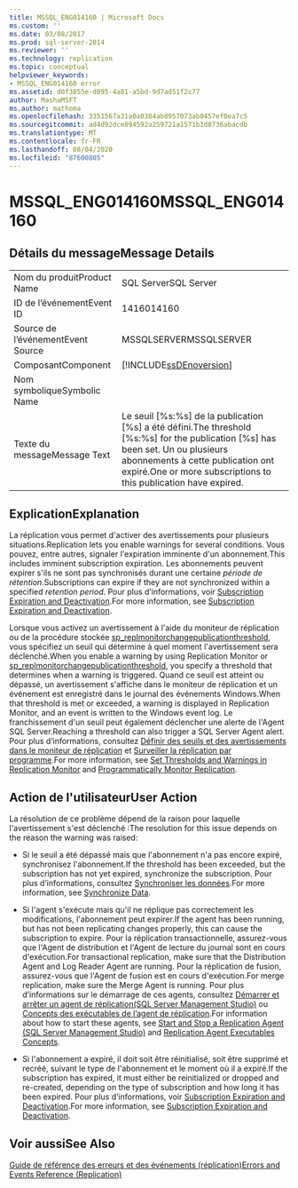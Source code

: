 ```yaml
---
title: MSSQL_ENG014160 | Microsoft Docs
ms.custom: ''
ms.date: 03/08/2017
ms.prod: sql-server-2014
ms.reviewer: ''
ms.technology: replication
ms.topic: conceptual
helpviewer_keywords:
- MSSQL_ENG014160 error
ms.assetid: d0f3855e-d095-4a81-a5bd-9d7ad51f2c77
author: MashaMSFT
ms.author: mathoma
ms.openlocfilehash: 3351567a31a0a0384ab8957073ab0457ef0ea7c5
ms.sourcegitcommit: ad4d92dce894592a259721a1571b1d8736abacdb
ms.translationtype: MT
ms.contentlocale: fr-FR
ms.lasthandoff: 08/04/2020
ms.locfileid: "87600805"
---
```

# <a name="mssql_eng014160"></a><span data-ttu-id="c383e-102">MSSQL_ENG014160</span><span class="sxs-lookup"><span data-stu-id="c383e-102">MSSQL_ENG014160</span></span>
    
## <a name="message-details"></a><span data-ttu-id="c383e-103">Détails du message</span><span class="sxs-lookup"><span data-stu-id="c383e-103">Message Details</span></span>  
  
|||  
|-|-|  
|<span data-ttu-id="c383e-104">Nom du produit</span><span class="sxs-lookup"><span data-stu-id="c383e-104">Product Name</span></span>|<span data-ttu-id="c383e-105">SQL Server</span><span class="sxs-lookup"><span data-stu-id="c383e-105">SQL Server</span></span>|  
|<span data-ttu-id="c383e-106">ID de l’événement</span><span class="sxs-lookup"><span data-stu-id="c383e-106">Event ID</span></span>|<span data-ttu-id="c383e-107">14160</span><span class="sxs-lookup"><span data-stu-id="c383e-107">14160</span></span>|  
|<span data-ttu-id="c383e-108">Source de l’événement</span><span class="sxs-lookup"><span data-stu-id="c383e-108">Event Source</span></span>|<span data-ttu-id="c383e-109">MSSQLSERVER</span><span class="sxs-lookup"><span data-stu-id="c383e-109">MSSQLSERVER</span></span>|  
|<span data-ttu-id="c383e-110">Composant</span><span class="sxs-lookup"><span data-stu-id="c383e-110">Component</span></span>|[!INCLUDE[ssDEnoversion](../../includes/ssdenoversion-md.md)]|  
|<span data-ttu-id="c383e-111">Nom symbolique</span><span class="sxs-lookup"><span data-stu-id="c383e-111">Symbolic Name</span></span>||  
|<span data-ttu-id="c383e-112">Texte du message</span><span class="sxs-lookup"><span data-stu-id="c383e-112">Message Text</span></span>|<span data-ttu-id="c383e-113">Le seuil [%s:%s] de la publication [%s] a été défini.</span><span class="sxs-lookup"><span data-stu-id="c383e-113">The threshold [%s:%s] for the publication [%s] has been set.</span></span> <span data-ttu-id="c383e-114">Un ou plusieurs abonnements à cette publication ont expiré.</span><span class="sxs-lookup"><span data-stu-id="c383e-114">One or more subscriptions to this publication have expired.</span></span>|  
  
## <a name="explanation"></a><span data-ttu-id="c383e-115">Explication</span><span class="sxs-lookup"><span data-stu-id="c383e-115">Explanation</span></span>  
 <span data-ttu-id="c383e-116">La réplication vous permet d'activer des avertissements pour plusieurs situations.</span><span class="sxs-lookup"><span data-stu-id="c383e-116">Replication lets you enable warnings for several conditions.</span></span> <span data-ttu-id="c383e-117">Vous pouvez, entre autres, signaler l'expiration imminente d'un abonnement.</span><span class="sxs-lookup"><span data-stu-id="c383e-117">This includes imminent subscription expiration.</span></span> <span data-ttu-id="c383e-118">Les abonnements peuvent expirer s'ils ne sont pas synchronisés durant une certaine *période de rétention*.</span><span class="sxs-lookup"><span data-stu-id="c383e-118">Subscriptions can expire if they are not synchronized within a specified *retention period*.</span></span> <span data-ttu-id="c383e-119">Pour plus d’informations, voir [Subscription Expiration and Deactivation](subscription-expiration-and-deactivation.md).</span><span class="sxs-lookup"><span data-stu-id="c383e-119">For more information, see [Subscription Expiration and Deactivation](subscription-expiration-and-deactivation.md).</span></span>  
  
 <span data-ttu-id="c383e-120">Lorsque vous activez un avertissement à l'aide du moniteur de réplication ou de la procédure stockée [sp_replmonitorchangepublicationthreshold](/sql/relational-databases/system-stored-procedures/sp-replmonitorchangepublicationthreshold-transact-sql), vous spécifiez un seuil qui détermine à quel moment l'avertissement sera déclenché.</span><span class="sxs-lookup"><span data-stu-id="c383e-120">When you enable a warning by using Replication Monitor or [sp_replmonitorchangepublicationthreshold](/sql/relational-databases/system-stored-procedures/sp-replmonitorchangepublicationthreshold-transact-sql), you specify a threshold that determines when a warning is triggered.</span></span> <span data-ttu-id="c383e-121">Quand ce seuil est atteint ou dépassé, un avertissement s'affiche dans le moniteur de réplication et un événement est enregistré dans le journal des événements Windows.</span><span class="sxs-lookup"><span data-stu-id="c383e-121">When that threshold is met or exceeded, a warning is displayed in Replication Monitor, and an event is written to the Windows event log.</span></span> <span data-ttu-id="c383e-122">Le franchissement d'un seuil peut également déclencher une alerte de l'Agent SQL Server.</span><span class="sxs-lookup"><span data-stu-id="c383e-122">Reaching a threshold can also trigger a SQL Server Agent alert.</span></span> <span data-ttu-id="c383e-123">Pour plus d’informations, consultez [Définir des seuils et des avertissements dans le moniteur de réplication](monitor/set-thresholds-and-warnings-in-replication-monitor.md) et [Surveiller la réplication par programme](monitoring-replication.md).</span><span class="sxs-lookup"><span data-stu-id="c383e-123">For more information, see [Set Thresholds and Warnings in Replication Monitor](monitor/set-thresholds-and-warnings-in-replication-monitor.md) and [Programmatically Monitor Replication](monitoring-replication.md).</span></span>  
  
## <a name="user-action"></a><span data-ttu-id="c383e-124">Action de l'utilisateur</span><span class="sxs-lookup"><span data-stu-id="c383e-124">User Action</span></span>  
 <span data-ttu-id="c383e-125">La résolution de ce problème dépend de la raison pour laquelle l'avertissement s'est déclenché :</span><span class="sxs-lookup"><span data-stu-id="c383e-125">The resolution for this issue depends on the reason the warning was raised:</span></span>  
  
-   <span data-ttu-id="c383e-126">Si le seuil a été dépassé mais que l'abonnement n'a pas encore expiré, synchronisez l'abonnement.</span><span class="sxs-lookup"><span data-stu-id="c383e-126">If the threshold has been exceeded, but the subscription has not yet expired, synchronize the subscription.</span></span> <span data-ttu-id="c383e-127">Pour plus d’informations, consultez [Synchroniser les données](synchronize-data.md).</span><span class="sxs-lookup"><span data-stu-id="c383e-127">For more information, see [Synchronize Data](synchronize-data.md).</span></span>  
  
-   <span data-ttu-id="c383e-128">Si l'agent s'exécute mais qu'il ne réplique pas correctement les modifications, l'abonnement peut expirer.</span><span class="sxs-lookup"><span data-stu-id="c383e-128">If the agent has been running, but has not been replicating changes properly, this can cause the subscription to expire.</span></span> <span data-ttu-id="c383e-129">Pour la réplication transactionnelle, assurez-vous que l'Agent de distribution et l'Agent de lecture du journal sont en cours d'exécution.</span><span class="sxs-lookup"><span data-stu-id="c383e-129">For transactional replication, make sure that the Distribution Agent and Log Reader Agent are running.</span></span> <span data-ttu-id="c383e-130">Pour la réplication de fusion, assurez-vous que l'Agent de fusion est en cours d'exécution.</span><span class="sxs-lookup"><span data-stu-id="c383e-130">For merge replication, make sure the Merge Agent is running.</span></span> <span data-ttu-id="c383e-131">Pour plus d’informations sur le démarrage de ces agents, consultez [Démarrer et arrêter un agent de réplication&#40;SQL Server Management Studio&#41;](agents/start-and-stop-a-replication-agent-sql-server-management-studio.md) ou [Concepts des exécutables de l’agent de réplication](concepts/replication-agent-executables-concepts.md).</span><span class="sxs-lookup"><span data-stu-id="c383e-131">For information about how to start these agents, see [Start and Stop a Replication Agent &#40;SQL Server Management Studio&#41;](agents/start-and-stop-a-replication-agent-sql-server-management-studio.md) and [Replication Agent Executables Concepts](concepts/replication-agent-executables-concepts.md).</span></span>  
  
-   <span data-ttu-id="c383e-132">Si l'abonnement a expiré, il doit soit être réinitialisé, soit être supprimé et recréé, suivant le type de l'abonnement et le moment où il a expiré.</span><span class="sxs-lookup"><span data-stu-id="c383e-132">If the subscription has expired, it must either be reinitialized or dropped and re-created, depending on the type of subscription and how long it has been expired.</span></span> <span data-ttu-id="c383e-133">Pour plus d’informations, voir [Subscription Expiration and Deactivation](subscription-expiration-and-deactivation.md).</span><span class="sxs-lookup"><span data-stu-id="c383e-133">For more information, see [Subscription Expiration and Deactivation](subscription-expiration-and-deactivation.md).</span></span>  
  
## <a name="see-also"></a><span data-ttu-id="c383e-134">Voir aussi</span><span class="sxs-lookup"><span data-stu-id="c383e-134">See Also</span></span>  
 [<span data-ttu-id="c383e-135">Guide de référence des erreurs et des événements &#40;réplication&#41;</span><span class="sxs-lookup"><span data-stu-id="c383e-135">Errors and Events Reference &#40;Replication&#41;</span></span>](errors-and-events-reference-replication.md)  
  
  
